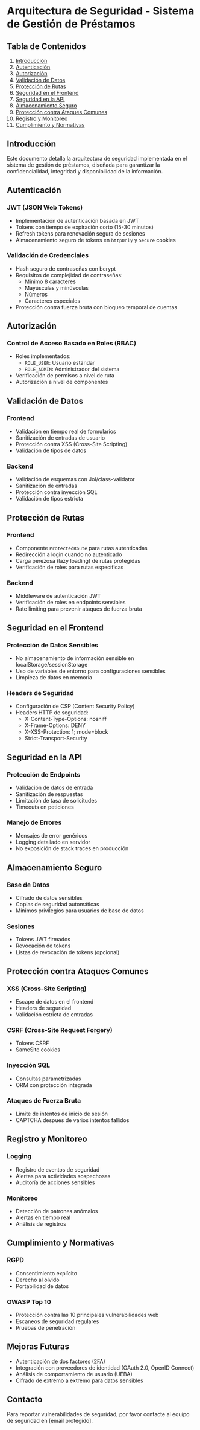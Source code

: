 # Arquitectura de Seguridad - Sistema de Gestión de Préstamos

## Tabla de Contenidos
1. [Introducción](#introducción)
2. [Autenticación](#autenticación)
3. [Autorización](#autorización)
4. [Validación de Datos](#validación-de-datos)
5. [Protección de Rutas](#protección-de-rutas)
6. [Seguridad en el Frontend](#seguridad-en-el-frontend)
7. [Seguridad en la API](#seguridad-en-la-api)
8. [Almacenamiento Seguro](#almacenamiento-seguro)
9. [Protección contra Ataques Comunes](#protección-contra-ataques-comunes)
10. [Registro y Monitoreo](#registro-y-monitoreo)
11. [Cumplimiento y Normativas](#cumplimiento-y-normativas)

## Introducción
Este documento detalla la arquitectura de seguridad implementada en el sistema de gestión de préstamos, diseñada para garantizar la confidencialidad, integridad y disponibilidad de la información.

## Autenticación

### JWT (JSON Web Tokens)
- Implementación de autenticación basada en JWT
- Tokens con tiempo de expiración corto (15-30 minutos)
- Refresh tokens para renovación segura de sesiones
- Almacenamiento seguro de tokens en `httpOnly` y `Secure` cookies

### Validación de Credenciales
- Hash seguro de contraseñas con bcrypt
- Requisitos de complejidad de contraseñas:
  - Mínimo 8 caracteres
  - Mayúsculas y minúsculas
  - Números
  - Caracteres especiales
- Protección contra fuerza bruta con bloqueo temporal de cuentas

## Autorización

### Control de Acceso Basado en Roles (RBAC)
- Roles implementados:
  - `ROLE_USER`: Usuario estándar
  - `ROLE_ADMIN`: Administrador del sistema
- Verificación de permisos a nivel de ruta
- Autorización a nivel de componentes

## Validación de Datos

### Frontend
- Validación en tiempo real de formularios
- Sanitización de entradas de usuario
- Protección contra XSS (Cross-Site Scripting)
- Validación de tipos de datos

### Backend
- Validación de esquemas con Joi/class-validator
- Sanitización de entradas
- Protección contra inyección SQL
- Validación de tipos estricta

## Protección de Rutas

### Frontend
- Componente `ProtectedRoute` para rutas autenticadas
- Redirección a login cuando no autenticado
- Carga perezosa (lazy loading) de rutas protegidas
- Verificación de roles para rutas específicas

### Backend
- Middleware de autenticación JWT
- Verificación de roles en endpoints sensibles
- Rate limiting para prevenir ataques de fuerza bruta

## Seguridad en el Frontend

### Protección de Datos Sensibles
- No almacenamiento de información sensible en localStorage/sessionStorage
- Uso de variables de entorno para configuraciones sensibles
- Limpieza de datos en memoria

### Headers de Seguridad
- Configuración de CSP (Content Security Policy)
- Headers HTTP de seguridad:
  - X-Content-Type-Options: nosniff
  - X-Frame-Options: DENY
  - X-XSS-Protection: 1; mode=block
  - Strict-Transport-Security

## Seguridad en la API

### Protección de Endpoints
- Validación de datos de entrada
- Sanitización de respuestas
- Limitación de tasa de solicitudes
- Timeouts en peticiones

### Manejo de Errores
- Mensajes de error genéricos
- Logging detallado en servidor
- No exposición de stack traces en producción

## Almacenamiento Seguro

### Base de Datos
- Cifrado de datos sensibles
- Copias de seguridad automáticas
- Mínimos privilegios para usuarios de base de datos

### Sesiones
- Tokens JWT firmados
- Revocación de tokens
- Listas de revocación de tokens (opcional)

## Protección contra Ataques Comunes

### XSS (Cross-Site Scripting)
- Escape de datos en el frontend
- Headers de seguridad
- Validación estricta de entradas

### CSRF (Cross-Site Request Forgery)
- Tokens CSRF
- SameSite cookies

### Inyección SQL
- Consultas parametrizadas
- ORM con protección integrada

### Ataques de Fuerza Bruta
- Límite de intentos de inicio de sesión
- CAPTCHA después de varios intentos fallidos

## Registro y Monitoreo

### Logging
- Registro de eventos de seguridad
- Alertas para actividades sospechosas
- Auditoría de acciones sensibles

### Monitoreo
- Detección de patrones anómalos
- Alertas en tiempo real
- Análisis de registros

## Cumplimiento y Normativas

### RGPD
- Consentimiento explícito
- Derecho al olvido
- Portabilidad de datos

### OWASP Top 10
- Protección contra las 10 principales vulnerabilidades web
- Escaneos de seguridad regulares
- Pruebas de penetración

## Mejoras Futuras
- Autenticación de dos factores (2FA)
- Integración con proveedores de identidad (OAuth 2.0, OpenID Connect)
- Análisis de comportamiento de usuario (UEBA)
- Cifrado de extremo a extremo para datos sensibles

## Contacto
Para reportar vulnerabilidades de seguridad, por favor contacte al equipo de seguridad en [email protegido].